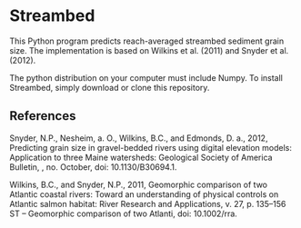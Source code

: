 # Streambed

This Python program predicts reach-averaged streambed sediment grain size. The implementation is based on Wilkins et al. (2011) and Snyder et al. (2012).

The python distribution on your computer must include Numpy. To install Streambed, simply download or clone this repository.

## References

Snyder, N.P., Nesheim,  a. O., Wilkins, B.C., and Edmonds, D. a., 2012, Predicting grain size in gravel-bedded rivers using digital elevation models: Application to three Maine watersheds: Geological Society of America Bulletin, , no. October, doi: 10.1130/B30694.1.

Wilkins, B.C., and Snyder, N.P., 2011, Geomorphic comparison of two Atlantic coastal rivers: Toward an understanding of physical controls on Atlantic salmon habitat: River Research and Applications, v. 27, p. 135–156 ST – Geomorphic comparison of two Atlanti, doi: 10.1002/rra.

